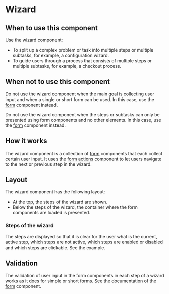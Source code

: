 # Wizard

## When to use this component

Use the wizard component:

* To split up a complex problem or task into multiple steps or multiple subtasks, for example, a configuration wizard.
* To guide users through a process that consists of multiple steps or multiple subtasks, for example, a checkout process.

## When not to use this component

Do not use the wizard component when the main goal is collecting user input and when a single or short form can be used. In this case, use the <a href="{{path './form'}}">form</a> component instead.

Do not use the wizard component when the steps or subtasks can only be presented using form components and no other elements. In this case, use the <a href="{{path './multistep-form'}}">form</a> component instead.

## How it works

The wizard component is a collection of <a href="{{path './form'}}">form</a> components that each collect certain user input. It uses the <a href="{{path './form-actions'}}">form actions</a> component to let users navigate to the next or previous step in the wizard.

## Layout

The wizard component has the following layout:

* At the top, the steps of the wizard are shown.
* Below the steps of the wizard, the container where the form components are loaded is presented.

### Steps of the wizard

The steps are displayed so that it is clear for the user what is the current, active step, which steps are not active, which steps are enabled or disabled and which steps are clickable. See the example.

## Validation

The validation of user input in the form components in each step of a wizard works as it does for simple or short forms. See the documentation of the <a href="{{path './form'}}">form</a> component.